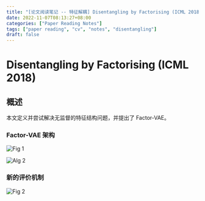 ```yaml
---
title: "[论文阅读笔记 -- 特征解耦] Disentangling by Factorising (ICML 2018)"
date: 2022-11-07T08:13:27+08:00
categories: ["Paper Reading Notes"]
tags: ["paper reading", "cv", "notes", "disentangling"]
draft: false
---
```


# Disentangling by Factorising (ICML 2018)

## 概述

本文定义并尝试解决无监督的特征结构问题，并提出了 Factor-VAE。  

### Factor-VAE 架构

![Fig 1](/images/2022/PRN294/1.png)

![Alg 2](/images/2022/PRN294/A2.png)

### 新的评价机制

![Fig 2](/images/2022/PRN294/2.png)
